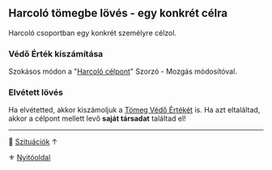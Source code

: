 ## Harcoló tömegbe lövés - egy konkrét célra

Harcoló csoportban egy konkrét személyre célzol.

### Védő Érték kiszámítása

Szokásos módon a "[Harcoló célpont](../072_tavharc_ve_oszto.md#szorzó---mozgás-módosító)" Szorzó - Mozgás módosítóval.


### Elvétett lövés

Ha elvétetted, akkor kiszámoljuk a [Tömeg Védő Értékét](harcolo_tomegbe_loves__barki_jo_talalatnak.md) is. Ha azt eltaláltad, akkor a célpont mellett levő **saját társadat** találtad el!


---

🔗 [Szituációk](../160_szituaciok.md) ↑

⚜️ [Nyitóoldal](../start.md#16-szitu%C3%A1ci%C3%B3k)

